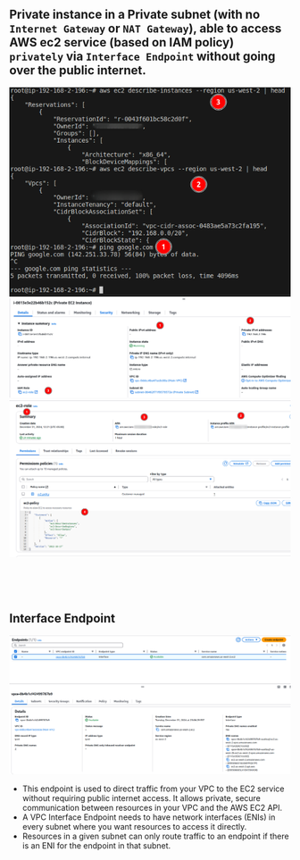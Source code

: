 ## Private instance in a Private subnet (with no `Internet Gateway` or `NAT Gateway`), able to access AWS ec2 service (based on IAM policy) `privately` via `Interface Endpoint` without going over the public internet.
![alt text](images/image1.png)
![alt text](images/image3.png)
![alt text](images/image4.png)

<br><br><br>
## Interface Endpoint
![alt text](images/image2.png)


- This endpoint is used to direct traffic from your VPC to the EC2 service without requiring public internet access. It allows private, secure communication between resources in your VPC and the AWS EC2 API.
- A VPC Interface Endpoint needs to have network interfaces (ENIs) in every subnet where you want resources to access it directly.
- Resources in a given subnet can only route traffic to an endpoint if there is an ENI for the endpoint in that subnet.
